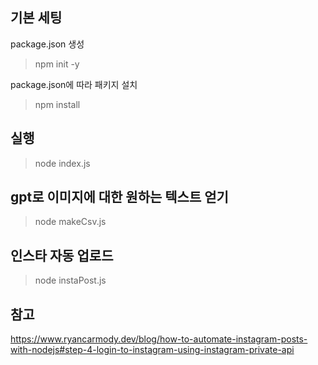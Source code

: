 ## 기본 세팅
package.json 생성

> npm init -y

package.json에 따라 패키지 설치

> npm install

## 실행

> node index.js

## gpt로 이미지에 대한 원하는 텍스트 얻기

> node makeCsv.js

## 인스타 자동 업로드
> node instaPost.js

## 참고
https://www.ryancarmody.dev/blog/how-to-automate-instagram-posts-with-nodejs#step-4-login-to-instagram-using-instagram-private-api